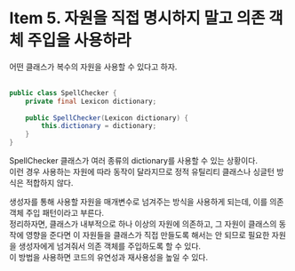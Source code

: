 # Item 5. 자원을 직접 명시하지 말고 의존 객체 주입을 사용하라

어떤 클래스가 복수의 자원을 사용할 수 있다고 하자.  
<br>
```java
public class SpellChecker {
    private final Lexicon dictionary;
    
    public SpellChecker(Lexicon dictionary) {
        this.dictionary = dictionary;
    }
}
```
SpellChecker 클래스가 여러 종류의 dictionary를 사용할 수 있는 상황이다.  
이런 경우 사용하는 자원에 따라 동작이 달라지므로 정적 유틸리티 클래스나 싱글턴 방식은 적합하지 않다.  

생성자를 통해 사용할 자원을 매개변수로 넘겨주는 방식을 사용하게 되는데, 이를 의존 객체 주입 패턴이라고 부른다.  
정리하자면, 클래스가 내부적으로 하나 이상의 자원에 의존하고, 그 자원이 클래스의 동작에 영향을 준다면 이 자원들을 클래스가 직접 만들도록 해서는 안 되므로 필요한 자원을 생성자에게 넘겨줘서 의존 객체를 주입하도록 할 수 있다.  
이 방법을 사용하면 코드의 유연성과 재사용성을 높일 수 있다.